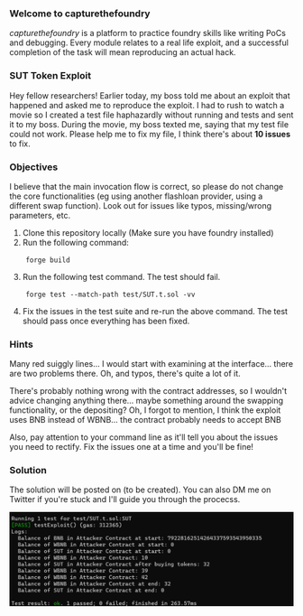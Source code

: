### Welcome to capturethefoundry 

_capturethefoundry_ is a platform to practice foundry skills like writing PoCs and debugging. Every module relates to a real life exploit, and a successful completion of the task will mean reproducing an actual hack.

### SUT Token Exploit

Hey fellow researchers! Earlier today, my boss told me about an exploit that happened and asked me to reproduce the exploit. I had to rush to watch a movie so I created a test file haphazardly without running and tests and sent it to my boss. During the movie, my boss texted me, saying that my test file could not work. Please help me to fix my file, I think there's about **10 issues** to fix.

### Objectives

I believe that the main invocation flow is correct, so please do not change the core functionalities (eg using another flashloan provider, using a different swap function). Look out for issues like typos, missing/wrong parameters, etc.

1. Clone this repository locally (Make sure you have foundry installed)
2. Run the following command:

```
    forge build
```
3. Run the following test command. The test should fail.

```
    forge test --match-path test/SUT.t.sol -vv
```

4. Fix the issues in the test suite and re-run the above command. The test should pass once everything has been fixed.

### Hints

Many red suiggly lines... I would start with examining at the interface... there are two problems there. Oh, and typos, there's quite a lot of it.  

There's probably nothing wrong with the contract addresses, so I wouldn't advice changing anything there... maybe something around the swapping functionality, or the depositing? Oh, I forgot to mention, I think the exploit uses BNB instead of WBNB... the contract probably needs to accept BNB

Also, pay attention to your command line as it'll tell you about the issues you need to rectify. Fix the issues one at a time and you'll be fine!

### Solution

The solution will be posted on (to be created). You can also DM me on Twitter if you're stuck and I'll guide you through the procecss.

![Sucessful Test](images/testsuccess.png)
